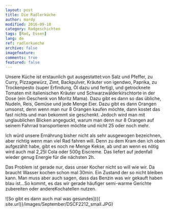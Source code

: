 ```yaml
---
layout: post
title: Die Radlerküche
author: mardy
modified: 2016-09-10
category: Radgeschichten
tags: [Rad, Essen]
lang: de
ref: radlerkueche
archive: false
imagefeature: 
comments: true
featured: false
---
```


Unsere Küche ist erstaunlich gut ausgestattet:von Salz und Pfeffer, zu Curry, Pizzagewürz, Zimt, Backpulver, Kräuter von igendwo, Paprika, zu Trockenpesto (super Erfindung, Öl dazu und fertig), und getrocknete Tomaten mit italienischen Kräuter und Schwarzwälderkirschtorte in der Dose (ein Geschenk von Moritz Mama). Dazu gibt es dann so das übliche, Nudeln, Reis, Gemüse und jede Menge Eier. Dazu gibt es dann Orangen umsonst, denn wenn man nur 8 Orangen kaufen möchte, dann kostet das fast nichts und man bekommt sie geschenkt. Jedoch wird man mit unglaublichen Blicken angeguckt, warum man denn nur 8 Orangen auf seinem Fahrrad transportieren möchte und nicht 25 oder noch mehr.

Ich würd unsere Ernährung bisher nicht als sehr ausgewogen bezeichnen, aber richtig wenn man viel Rad fahren will. Denn zu dem Kram den ich oben aufgezählt habe, gibt es noch ne Menge Kekse, ab und an wenn es nötig wird auch mal 2,25l Cola oder 500g Eiscreme. Das liefert auf jedenfall wieder genug Energie für die nächsten 2h.

Das Problem ist gerade nur, dass unser Kocher nicht so will wie wir. Da braucht Wasser kochen schon mal 30min. Ein Zustand der so nicht bleiben kann. Man muss aber auch sagen, dass das Benzin was wir gekauft haben blau ist...So kommt, es das wir gerade häufiger semi-warme Gerichte zubereiten oder andereKochatellen nutzen.

![So gibt es dann auch mal was gesundes]({{ site.url}}/images/September/DSCF2212_small.JPG)



